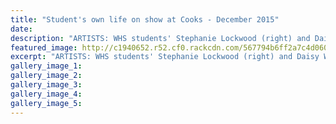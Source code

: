 ```yaml
---
title: "Student's own life on show at Cooks - December 2015"
date: 
description: "ARTISTS: WHS students' Stephanie Lockwood (right) and Daisy Wilkie are exhibiting their art at Cooks Gallery, Wanganui Midweek article on 16/12/15..."
featured_image: http://c1940652.r52.cf0.rackcdn.com/567794b6ff2a7c4d06000969/Stephanie-Lockwood--Daisy-Wilkie-Cooks-Gallery-16.12.15.jpg
excerpt: "ARTISTS: WHS students' Stephanie Lockwood (right) and Daisy Wilkie are exhibiting their art at Cooks Gallery, Wanganui Midweek article on 16/12/15..."
gallery_image_1: 
gallery_image_2: 
gallery_image_3: 
gallery_image_4: 
gallery_image_5: 
---
```

